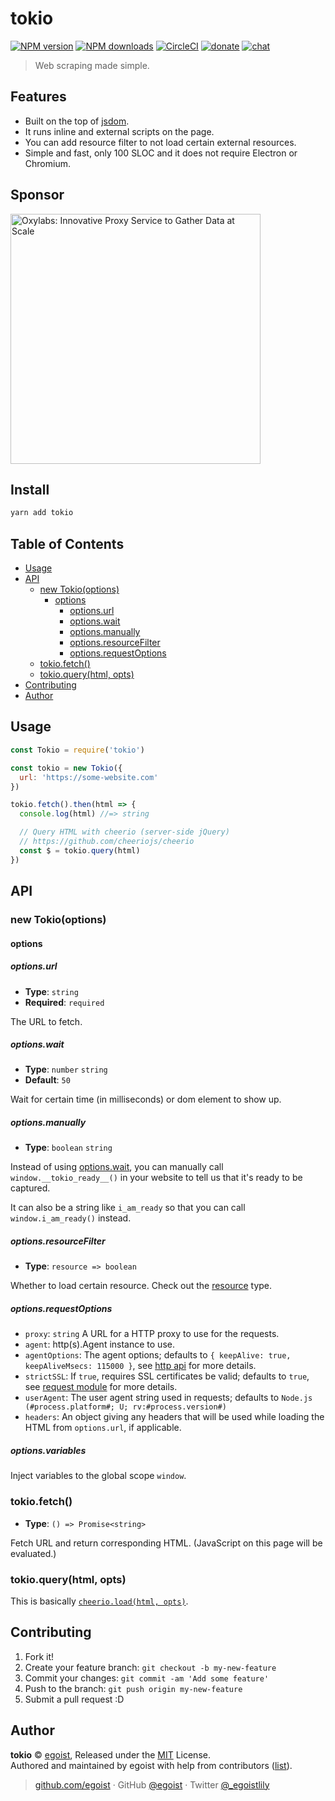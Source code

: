 # tokio

[![NPM version](https://img.shields.io/npm/v/tokio.svg?style=flat)](https://npmjs.com/package/tokio) [![NPM downloads](https://img.shields.io/npm/dm/tokio.svg?style=flat)](https://npmjs.com/package/tokio) [![CircleCI](https://circleci.com/gh/egoist/tokio/tree/master.svg?style=shield)](https://circleci.com/gh/egoist/tokio/tree/master)  [![donate](https://img.shields.io/badge/$-donate-ff69b4.svg?maxAge=2592000&style=flat)](https://github.com/egoist/donate) [![chat](https://img.shields.io/badge/chat-on%20discord-7289DA.svg?style=flat)](https://chat.egoist.moe)

> Web scraping made simple.

## Features

- Built on the top of [jsdom](https://github.com/jsdom/jsdom).
- It runs inline and external scripts on the page.
- You can add resource filter to not load certain external resources.
- Simple and fast, only 100 SLOC and it does not require Electron or Chromium.

## Sponsor

<a href="https://oxylabs.io?utm_source=egoist&utm_medium=cpc&utm_campaign=egoist_github_sponsor&adgroupid=20220222">
<img width="400" alt="Oxylabs: Innovative Proxy Service to Gather Data at Scale" src="https://user-images.githubusercontent.com/8784712/155142247-17264699-1bc8-4b52-8236-8b9ef7b365e2.png" />
</a>

## Install

```bash
yarn add tokio
```

## Table of Contents

<!-- toc -->

- [Usage](#usage)
- [API](#api)
  * [new Tokio(options)](#new-tokiooptions)
    + [options](#options)
      - [options.url](#optionsurl)
      - [options.wait](#optionswait)
      - [options.manually](#optionsmanually)
      - [options.resourceFilter](#optionsresourcefilter)
      - [options.requestOptions](#optionsrequestoptions)
  * [tokio.fetch()](#tokiofetch)
  * [tokio.query(html, opts)](#tokioqueryhtml-opts)
- [Contributing](#contributing)
- [Author](#author)

<!-- tocstop -->

## Usage

```js
const Tokio = require('tokio')

const tokio = new Tokio({
  url: 'https://some-website.com'
})

tokio.fetch().then(html => {
  console.log(html) //=> string

  // Query HTML with cheerio (server-side jQuery)
  // https://github.com/cheeriojs/cheerio
  const $ = tokio.query(html)
})
```

## API

### new Tokio(options)

#### options

##### options.url

- __Type__: `string`
- __Required__: `required`

The URL to fetch.

##### options.wait

- __Type__: `number` `string`
- __Default__: `50`

Wait for certain time (in milliseconds) or dom element to show up.

##### options.manually

- __Type__: `boolean` `string`

Instead of using [options.wait](#options-wait), you can manually call `window.__tokio_ready__()` in your website to tell us that it's ready to be captured.

It can also be a string like `i_am_ready` so that you can call `window.i_am_ready()` instead.

##### options.resourceFilter

- __Type__: `resource => boolean`

Whether to load certain resource. Check out the [resource](https://github.com/jsdom/jsdom/blob/master/lib/old-api.md#custom-external-resource-loader) type.

##### options.requestOptions

- `proxy`: `string` A URL for a HTTP proxy to use for the requests.
- `agent`: http(s).Agent instance to use.
- `agentOptions`: The agent options; defaults to `{ keepAlive: true, keepAliveMsecs: 115000 }`, see [http api](https://nodejs.org/api/http.html) for more details.
- `strictSSL`: If `true`, requires SSL certificates be valid; defaults to `true`, see [request module](https://github.com/request/request#requestoptions-callback) for more details.
- `userAgent`: The user agent string used in requests; defaults to `Node.js (#process.platform#; U; rv:#process.version#)`
- `headers`: An object giving any headers that will be used while loading the HTML from `options.url`, if applicable.

##### options.variables

Inject variables to the global scope `window`.

### tokio.fetch()

- __Type__: `() => Promise<string>`

Fetch URL and return corresponding HTML. (JavaScript on this page will be evaluated.)

### tokio.query(html, opts)

This is basically [`cheerio.load(html, opts)`](https://github.com/cheeriojs/cheerio#loading).

## Contributing

1. Fork it!
2. Create your feature branch: `git checkout -b my-new-feature`
3. Commit your changes: `git commit -am 'Add some feature'`
4. Push to the branch: `git push origin my-new-feature`
5. Submit a pull request :D


## Author

**tokio** © [egoist](https://github.com/egoist), Released under the [MIT](./LICENSE) License.<br>
Authored and maintained by egoist with help from contributors ([list](https://github.com/egoist/tokio/contributors)).

> [github.com/egoist](https://github.com/egoist) · GitHub [@egoist](https://github.com/egoist) · Twitter [@_egoistlily](https://twitter.com/_egoistlily)
